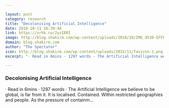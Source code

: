 ```yaml
---

layout: post
category: research
title: "Decolonising Artificial Intelligence"
date: 2018-10-11 16:39:48
link: https://vrhk.co/2yzIERI
image: http://blog.shakirm.com/wp-content/uploads/2018/10/IMG_4530-EFFECTS.jpg
domain: blog.shakirm.com
author: "The Spectator"
icon: http://blog.shakirm.com/wp-content/uploads/2015/11/favicon-1.png
excerpt: "· Read in 6mins · 1297 words · The Artificial Intelligence we believe to be global, is far from it. It is localised. Contained. Within restricted geographies and people. As the pressure of containm…"

---
```


### Decolonising Artificial Intelligence

· Read in 6mins · 1297 words · The Artificial Intelligence we believe to be global, is far from it. It is localised. Contained. Within restricted geographies and people. As the pressure of containm…